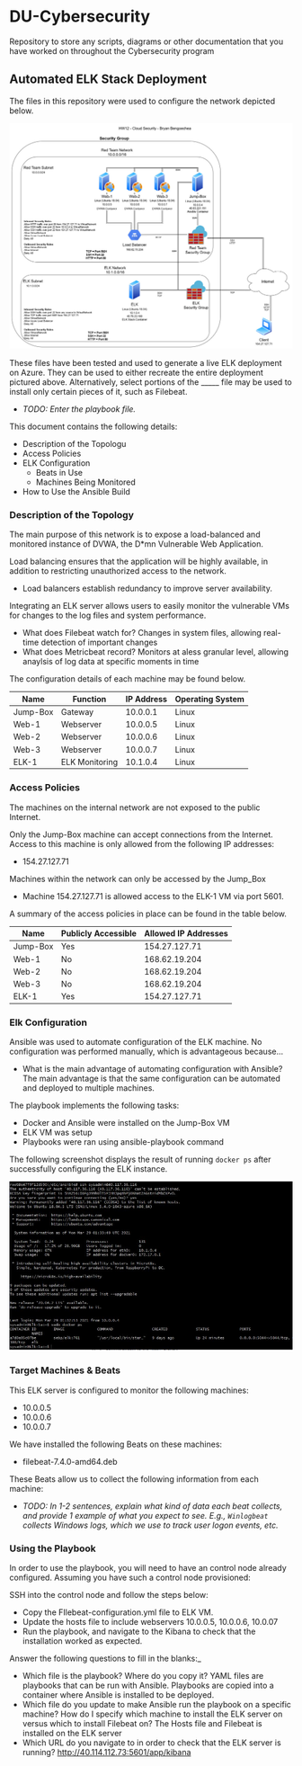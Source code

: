 # DU-Cybersecurity
Repository to store any scripts, diagrams or other documentation that you have worked on throughout the Cybersecurity program
## Automated ELK Stack Deployment

The files in this repository were used to configure the network depicted below.

![](Diagrams/Diagram.jpg)

These files have been tested and used to generate a live ELK deployment on Azure. They can be used to either recreate the entire deployment pictured above. Alternatively, select portions of the _____ file may be used to install only certain pieces of it, such as Filebeat.

  - _TODO: Enter the playbook file._

This document contains the following details:
- Description of the Topologu
- Access Policies
- ELK Configuration
  - Beats in Use
  - Machines Being Monitored
- How to Use the Ansible Build


### Description of the Topology

The main purpose of this network is to expose a load-balanced and monitored instance of DVWA, the D*mn Vulnerable Web Application.

Load balancing ensures that the application will be highly available, in addition to restricting unauthorized access to the network.
- Load balancers establish redundancy to improve server availability.

Integrating an ELK server allows users to easily monitor the vulnerable VMs for changes to the log files and system performance.
- What does Filebeat watch for? Changes in system files, allowing real-time detection of important changes
- What does Metricbeat record? Monitors at  aless granular level, allowing anaylsis of log data at specific moments in time

The configuration details of each machine may be found below.

| Name     | Function          | IP Address    | Operating System |
|----------|-------------------|---------------|------------------|
| Jump-Box | Gateway           | 10.0.0.1      | Linux            |
| Web-1    | Webserver         | 10.0.0.5      | Linux            |
| Web-2    | Webserver         | 10.0.0.6      | Linux            |
| Web-3    | Webserver         | 10.0.0.7      | Linux            |
| ELK-1    | ELK Monitoring    | 10.1.0.4      | Linux            |



### Access Policies

The machines on the internal network are not exposed to the public Internet. 

Only the Jump-Box machine can accept connections from the Internet. Access to this machine is only allowed from the following IP addresses:
- 154.27.127.71

Machines within the network can only be accessed by the Jump_Box
- Machine 154.27.127.71 is allowed access to the ELK-1 VM via port 5601.


A summary of the access policies in place can be found in the table below.

| Name     | Publicly Accessible | Allowed IP Addresses |
|----------|---------------------|----------------------|
| Jump-Box | Yes                 | 154.27.127.71        |
| Web-1    | No                  | 168.62.19.204        |
| Web-2    | No                  | 168.62.19.204        |
| Web-3    | No                  | 168.62.19.204        |
| ELK-1    | Yes                 | 154.27.127.71        |

### Elk Configuration

Ansible was used to automate configuration of the ELK machine. No configuration was performed manually, which is advantageous because...
- What is the main advantage of automating configuration with Ansible? The main advantage is that the same configuration can be automated and deployed to multiple machines.

The playbook implements the following tasks:
- Docker and Ansible were installed on the Jump-Box VM
- ELK VM was setup
- Playbooks were ran using ansible-playbook command


The following screenshot displays the result of running `docker ps` after successfully configuring the ELK instance.

![](Ansible/docker_ps.JPG)

### Target Machines & Beats
This ELK server is configured to monitor the following machines:
- 10.0.0.5
- 10.0.0.6
- 10.0.0.7

We have installed the following Beats on these machines:
- filebeat-7.4.0-amd64.deb

These Beats allow us to collect the following information from each machine:
- _TODO: In 1-2 sentences, explain what kind of data each beat collects, and provide 1 example of what you expect to see. E.g., `Winlogbeat` collects Windows logs, which we use to track user logon events, etc._

### Using the Playbook
In order to use the playbook, you will need to have an control node already configured. Assuming you have such a control node provisioned: 

SSH into the control node and follow the steps below:
- Copy the FIlebeat-configuration.yml file to ELK VM.
- Update the hosts file to include webservers 10.0.0.5, 10.0.0.6, 10.0.07
- Run the playbook, and navigate to the Kibana to check that the installation worked as expected.

Answer the following questions to fill in the blanks:_
- Which file is the playbook? Where do you copy it? YAML files are playbooks that can be run with Ansible. Playbooks are copied into a container where Ansible is installed to be deployed.
- Which file do you update to make Ansible run the playbook on a specific machine? How do I specify which machine to install the ELK server on versus which to install Filebeat on? The Hosts file and Filebeat is installed on the ELK server
- Which URL do you navigate to in order to check that the ELK server is running? http://40.114.112.73:5601/app/kibana


